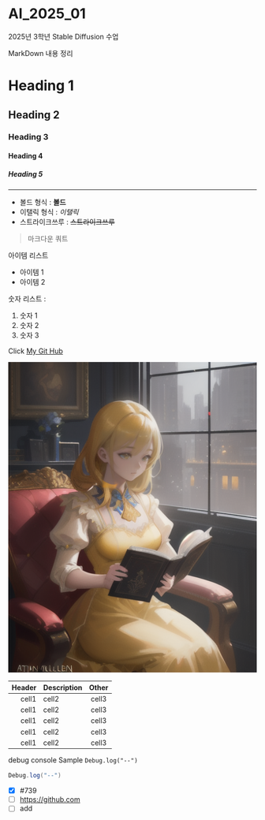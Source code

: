# AI_2025_01
2025년 3학년 Stable Diffusion 수업

MarkDown 내용 정리

<!-- Heading -->

# Heading 1
## Heading 2
### Heading 3
#### Heading 4
##### Heading 5

<!-- Line -->

---

<!-- Text attribues -->

+ 볼드 형식 : **볼드**
+ 이탤릭 형식 : *이탤릭*
+ 스트라이크쓰루 : ~~스트라이크쓰루~~

<!-- Quote -->
> 마크다운 쿼트

<!-- Bullet List -->
아이템 리스트
* 아이템 1
* 아이템 2

<!-- Numbered List -->
숫자 리스트 :
1. 숫자 1
2. 숫자 2
3. 숫자 3

<!-- Link -->
Click [My Git Hub](https://github.com/내주소)

<!-- Image -->
![image](https://github.com/changsu705/AI_2025_01/blob/main/00001-3658578828.png?raw=true)

<!-- Table -->

|Header|Description|Other|
|--:|:--|:--:|
|cell1|cell2|cell3|
|cell1|cell2|cell3|
|cell1|cell2|cell3|
|cell1|cell2|cell3|
|cell1|cell2|cell3|

<!-- Code -->

debug console Sample `Debug.log("--")`

```C#
Debug.log("--")
```

<!-- TodoList -->
- [x] #739
- [ ] https://github.com
- [ ] add
